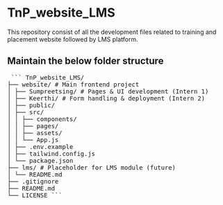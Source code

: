 # TnP_website_LMS
This repository consist of all the development files related to training and placement website followed by LMS platform.

## Maintain the below folder structure

<pre lang="md"> ``` TnP_website_LMS/
├── website/ # Main frontend project
│ ├── Sumpreetsing/ # Pages & UI development (Intern 1)
│ ├── Keerthi/ # Form handling & deployment (Intern 2)
│ ├── public/
│ ├── src/
│ │ ├── components/
│ │ ├── pages/
│ │ ├── assets/
│ │ └── App.js
│ ├── .env.example
│ ├── tailwind.config.js
│ └── package.json
├── lms/ # Placeholder for LMS module (future)
│ └── README.md
├── .gitignore
├── README.md
└── LICENSE ``` </pre>

